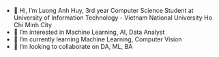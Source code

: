 - 👋 Hi, I’m Luong Anh Huy, 3rd year Computer Science Student at University of Information Technology - Vietnam National University Ho Chi Minh City
- 👀 I’m interested in Machine Learning, AI, Data Analyst
- 🌱 I’m currently learning Machine Learning, Computer Vision
- 💞️ I’m looking to collaborate on DA, ML, BA
<!---
anhhuyluong/anhhuyluong is a ✨ special ✨ repository because its `README.md` (this file) appears on your GitHub profile.
You can click the Preview link to take a look at your changes.
--->
